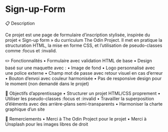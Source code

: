 # Sign-up-Form

📋 Description

Ce projet est une page de formulaire d’inscription stylisée, inspirée du projet « Sign-up form » du curriculum The Odin Project.
Il met en pratique la structuration HTML, la mise en forme CSS, et l’utilisation de pseudo-classes comme :focus et :invalid.

✏️ Fonctionnalités
	•	Formulaire avec validation HTML de base
	•	Design basé sur une maquette avec :
	•	Image de fond
	•	Logo personnalisé avec une police externe
	•	Champ mot de passe avec retour visuel en cas d’erreur
	•	Bouton d’envoi avec couleur harmonisée
	•	Pas de responsive design pour le moment (non demandé dans le projet)


🎯 Objectifs d’apprentissage
	•	Structurer un projet HTML/CSS proprement
	•	Utiliser les pseudo-classes :focus et :invalid
	•	Travailler la superposition d’éléments avec des arrière-plans semi-transparents
	•	Harmoniser la charte graphique d’un site

🤝 Remerciements
	•	Merci à The Odin Project pour le projet
	•	Merci à Unsplash pour les images libres de droit
